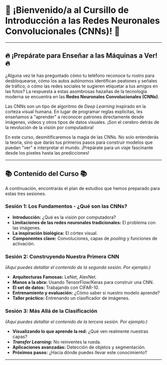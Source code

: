 # 🧠 ¡Bienvenido/a al Cursillo de Introducción a las Redes Neuronales Convolucionales (CNNs)! 🧠

---

## 🔥 ¡Prepárate para Enseñar a las Máquinas a Ver! 🔥

¿Alguna vez te has preguntado cómo tu teléfono reconoce tu rostro para desbloquearse, cómo los autos autónomos identifican peatones y señales de tráfico, o cómo las redes sociales te sugieren etiquetar a tus amigos en las fotos? La respuesta a estas asombrosas hazañas de la tecnología moderna se encuentra en las **Redes Neuronales Convolucionales (CNNs)**.

Las CNNs son un tipo de algoritmo de *Deep Learning* inspirado en la corteza visual humana. En lugar de programar reglas explícitas, les enseñamos a "aprender" a reconocer patrones directamente desde imágenes, videos y otros tipos de datos visuales. ¡Son el cerebro detrás de la revolución de la visión por computadora!

En este curso, desmitificaremos la magia de las CNNs. No solo entenderás la teoría, sino que darás tus primeros pasos para construir modelos que puedan "ver" e interpretar el mundo. ¡Prepárate para un viaje fascinante desde los píxeles hasta las predicciones!

---

## 📚 Contenido del Curso 📚

A continuación, encontrarás el plan de estudios que hemos preparado para estas tres sesiones.

### **Sesión 1: Los Fundamentos - ¿Qué son las CNNs?**

* **Introducción:** ¿Qué es la visión por computadora?
* **Limitaciones de las redes neuronales tradicionales:** El problema con las imágenes.
* **La inspiración biológica:** El córtex visual.
* **Componentes clave:** Convoluciones, capas de *pooling* y funciones de activación.

### **Sesión 2: Construyendo Nuestra Primera CNN**

*(Aquí puedes detallar el contenido de la segunda sesión. Por ejemplo:)*
* **Arquitecturas Famosas:** LeNet, AlexNet.
* **Manos a la obra:** Usando TensorFlow/Keras para construir una CNN.
* **El set de datos:** Trabajando con CIFAR-10.
* **Entrenamiento y evaluación:** ¿Cómo saber si nuestro modelo aprende?
* **Taller práctico:** Entrenando un clasificador de imágenes.

### **Sesión 3: Más Allá de la Clasificación**

*(Aquí puedes detallar el contenido de la tercera sesión. Por ejemplo:)*
* **Visualizando lo que aprende la red:** ¿Qué ven realmente nuestras capas?
* ***Transfer Learning:*** No reinventes la rueda.
* **Aplicaciones avanzadas:** Detección de objetos y segmentación.
* **Próximos pasos:** ¿Hacia dónde puedes llevar este conocimiento?

---